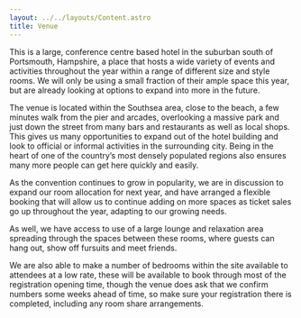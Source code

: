 ```yaml
---
layout: ../../layouts/Content.astro
title: Venue
---
```


This is a large, conference centre based hotel in the suburban south of Portsmouth, Hampshire, a place that hosts a wide variety of events and activities throughout the year within a range of different size and style rooms. We will only be using a small fraction of their ample space this year, but are already looking at options to expand into more in the future.

The venue is located within the Southsea area, close to the beach, a few minutes walk from the pier and arcades, overlooking a massive park and just down the street from many bars and restaurants as well as local shops. This gives us many opportunities to expand out of the hotel building and look to official or informal activities in the surrounding city. Being in the heart of one of the country’s most densely populated regions also ensures many more people can get here quickly and easily.

As the convention continues to grow in popularity, we are in discussion to expand our room allocation for next year, and have arranged a flexible booking that will allow us to continue adding on more spaces as ticket sales go up throughout the year, adapting to our growing needs.

As well, we have access to use of a large lounge and relaxation area spreading through the spaces between these rooms, where guests can hang out, show off fursuits and meet friends.

We are also able to make a number of bedrooms within the site available to attendees at a low rate, these will be available to book through most of the registration opening time, though the venue does ask that we confirm numbers some weeks ahead of time, so make sure your registration there is completed, including any room share arrangements.
